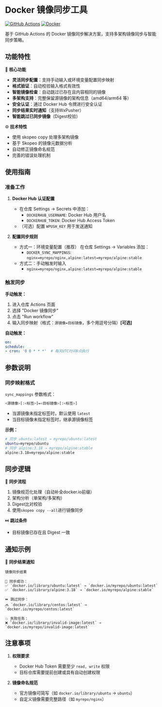 # Docker 镜像同步工具

[![GitHub Actions](https://img.shields.io/badge/CI-GitHub%20Actions-2088FF?logo=github-actions)](https://github.com/features/actions)
[![Docker](https://img.shields.io/badge/Registry-Docker%20Hub-2496ED?logo=docker)](https://hub.docker.com)

基于 GitHub Actions 的 Docker 镜像同步解决方案，支持多架构镜像同步与智能同步策略。

## 功能特性

🚀 **核心功能**
- **灵活同步配置**：支持手动输入或环境变量配置同步映射
- **格式验证**：自动校验输入格式有效性
- **智能镜像检查**：自动跳过已存在且内容相同的镜像
- **多架构支持**：完整保留源镜像的架构信息（amd64/arm64 等）
- **安全认证**：通过 Docker Hub 令牌进行安全认证
- **同步结果实时通知**（支持WxPusher）
- **智能跳过已同步镜像**（Digest校验）

⚙️ **技术特性**
- 使用 skopeo copy 处理多架构镜像
- 基于 Skopeo 的镜像元数据分析
- 自动修正镜像命名规范
- 完善的错误处理机制

## 使用指南

### 准备工作

1. **Docker Hub 认证配置**
    - 在仓库 Settings → Secrets 中添加：
        - `DOCKERHUB_USERNAME`: Docker Hub 用户名
        - `DOCKERHUB_TOKEN`: Docker Hub Access Token
    - （可选）配置 `WPUSH_KEY` 用于发送通知

2. **配置同步规则**
    - 方式一：环境变量配置（推荐）
      在仓库 Settings → Variables 添加：
      - `DOCKER_SYNC_MAPPINGS`: `nginx=myrepo/nginx,alpine:latest=myrepo/alpine:stable`
    - 方式二：手动触发时输入
      - `nginx=myrepo/nginx,alpine:latest=myrepo/alpine:stable`
### 触发同步

**手动触发：**
1. 进入仓库 Actions 页面
2. 选择 "Docker 镜像同步"
3. 点击 "Run workflow"
4. 输入同步映射（格式：`源镜像=目标镜像`，多个用逗号分隔）**[可选]**

**自动触发：**
```yaml
on:
schedule:
- cron: '0 0 * * *'  # 每天UTC时间0点执行
```

## 参数说明

### 同步映射格式
`sync_mappings` 参数格式：
```bash
<源镜像>[:<标签>]=<目标镜像>[:<标签>]
```
- 当源镜像未指定标签时，默认使用 `latest`
- 当目标镜像未指定标签时，继承源镜像标签

**示例：**
```bash
# 同步 ubuntu:latest → myrepo/ubuntu:latest
ubuntu=myrepo/ubuntu  
# 同步 alpine:3.18 → myrepo/alpine:stable
alpine:3.18=myrepo/alpine:stable  
```

## 同步逻辑

🔄 **同步流程**
1. 镜像规范化处理（自动补全docker.io前缀）
2. 架构分析（单架构/多架构）
3. Digest比对校验
4. 使用`skopeo copy --all`进行镜像同步

⏭️ **跳过条件**
- 目标镜像已存在且 Digest 一致

## 通知示例

📨 **同步结果通知**
```
镜像同步结果

🎉 同步成功：
✅ `docker.io/library/ubuntu:latest` → `docker.io/myrepo/ubuntu:latest`
✅ `docker.io/library/alpine:3.18` → `docker.io/myrepo/alpine:stable`

⏩ 跳过同步：
🔜 `docker.io/library/centos:latest` → `docker.io/myrepo/centos:latest`

💥 失败任务：
❌ `docker.io/library/invalid-image:latest` → `docker.io/myrepo/invalid-image:latest`
```

## 注意事项

1. **权限要求**
    - Docker Hub Token 需要至少 `read, write` 权限
    - 目标仓库需要提前创建或具有自动创建权限

2. **镜像命名规范**
    - 官方镜像可简写（如 `docker.io/library/ubuntu` → `ubuntu`）
    - 自定义镜像需要完整路径（如 `myrepo/nginx`）

